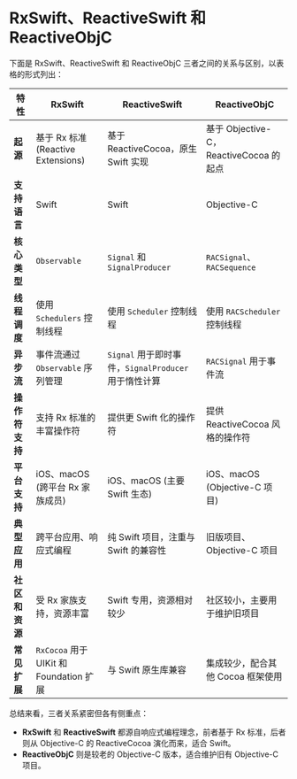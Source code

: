 # RxSwift、ReactiveSwift 和 ReactiveObjC

下面是 RxSwift、ReactiveSwift 和 ReactiveObjC 三者之间的关系与区别，以表格的形式列出：

| 特性        | RxSwift                            | ReactiveSwift                           | ReactiveObjC                     |
| --------- | ---------------------------------- | --------------------------------------- | -------------------------------- |
| **起源**    | 基于 Rx 标准 (Reactive Extensions)     | 基于 ReactiveCocoa，原生 Swift 实现            | 基于 Objective-C，ReactiveCocoa 的起点 |
| **支持语言**  | Swift                              | Swift                                   | Objective-C                      |
| **核心类型**  | `Observable`                       | `Signal` 和 `SignalProducer`             | `RACSignal`、`RACSequence`        |
| **线程调度**  | 使用 `Schedulers` 控制线程               | 使用 `Scheduler` 控制线程                     | 使用 `RACScheduler` 控制线程           |
| **异步流**   | 事件流通过 `Observable` 序列管理            | `Signal` 用于即时事件，`SignalProducer` 用于惰性计算 | `RACSignal` 用于事件流                |
| **操作符支持** | 支持 Rx 标准的丰富操作符                     | 提供更 Swift 化的操作符                         | 提供 ReactiveCocoa 风格的操作符          |
| **平台支持**  | iOS、macOS (跨平台 Rx 家族成员)            | iOS、macOS (主要 Swift 生态)                 | iOS、macOS (Objective-C 项目)       |
| **典型应用**  | 跨平台应用、响应式编程                        | 纯 Swift 项目，注重与 Swift 的兼容性               | 旧版项目、Objective-C 项目              |
| **社区和资源** | 受 Rx 家族支持，资源丰富                     | Swift 专用，资源相对较少                         | 社区较小，主要用于维护旧项目                   |
| **常见扩展**  | `RxCocoa` 用于 UIKit 和 Foundation 扩展 | 与 Swift 原生库兼容                           | 集成较少，配合其他 Cocoa 框架使用             |

总结来看，三者关系紧密但各有侧重点：

* **RxSwift** 和 **ReactiveSwift** 都源自响应式编程理念，前者基于 Rx 标准，后者则从 Objective-C 的 ReactiveCocoa 演化而来，适合 Swift。
* **ReactiveObjC** 则是较老的 Objective-C 版本，适合维护旧有 Objective-C 项目。
